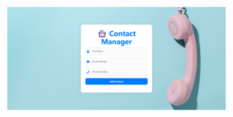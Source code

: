 
![image alt](https://github.com/Yoge1202/ContactManager/blob/master/Contact%20Manager%20Overview.png)
